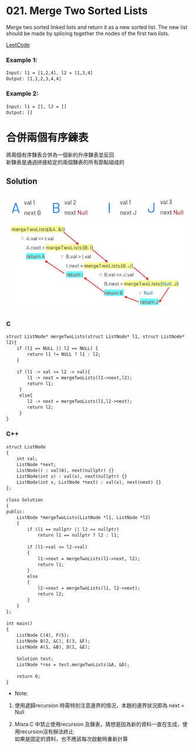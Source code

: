# 021. Merge Two Sorted Lists
Merge two sorted linked lists and return it as a new sorted list. The new list should be made by splicing together the nodes of the first two lists.

[LeetCode](https://leetcode.com/problems/merge-two-sorted-lists)  

### Example 1:
```
Input: l1 = [1,2,4], l2 = [1,3,4]
Output: [1,1,2,3,4,4]
```
### Example 2:
```
Input: l1 = [], l2 = []
Output: []
```
# 合併兩個有序鍊表  
將兩個有序鍊表合併為一個新的升序鍊表並反回  
新鍊表是通過拼接給定的兩個鍊表的所有節點組成的  

## Solution
<img src="img/021.JPG" width = "600"/>

### C

```
struct ListNode* mergeTwoLists(struct ListNode* l1, struct ListNode* l2){
    if (l1 == NULL || l2 == NULL) {
        return l1 != NULL ? l1 : l2;
    }

    if (l1 -> val <= l2 -> val){
        l1 -> next = mergeTwoLists(l1->next,l2);
        return l1;
     }
     else{
        l2 -> next = mergeTwoLists(l1,l2->next);
        return l2;
     }
}
```

### C++

```
struct ListNode
{
    int val;
    ListNode *next;
    ListNode() : val(0), next(nullptr) {}
    ListNode(int x) : val(x), next(nullptr) {}
    ListNode(int x, ListNode *next) : val(x), next(next) {}
};

class Solution
{
public:
    ListNode *mergeTwoLists(ListNode *l1, ListNode *l2)
    {
        if (l1 == nullptr || l2 == nullptr)
            return l1 == nullptr ? l2 : l1;

        if (l1->val <= l2->val)
        {
            l1->next = mergeTwoLists(l1->next, l2);
            return l1;
        }
        else
        {
            l2->next = mergeTwoLists(l1, l2->next);
            return l2;
        }
    }
};

int main()
{
    ListNode C(4), F(5);
    ListNode B(2, &C), E(3, &F);
    ListNode A(1, &B), D(1, &E);

    Solution test;
    ListNode *res = test.mergeTwoLists(&A, &D);

    return 0;
}
```

* Note:  

1. 使用遞歸recursion 時需特別注意邊界的情況，本題的邊界狀況即為 next = Null  

2. Misra C 中禁止使用recursion 及鍊表，猜想是因為新的資料一直在生成，使用recursion沒有辦法終止  
   如果是固定的資料，也不應該每次啟動時重新計算 
